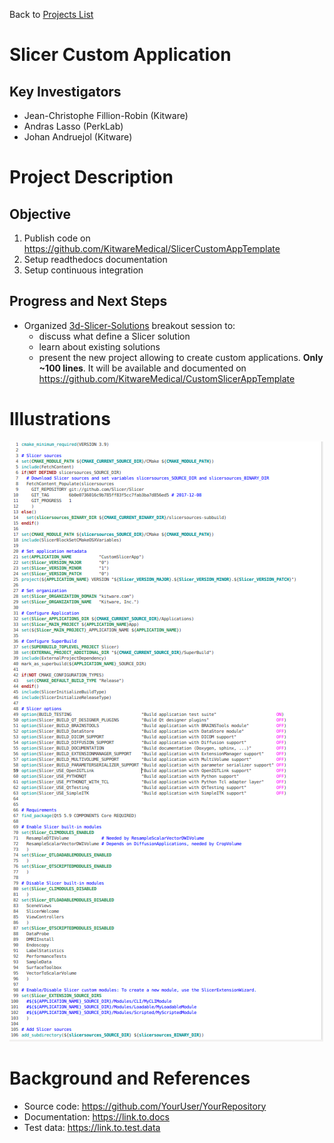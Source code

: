 Back to [Projects List](../../README.md#ProjectsList)

# Slicer Custom Application

## Key Investigators

- Jean-Christophe Fillion-Robin (Kitware)
- Andras Lasso (PerkLab)
- Johan Andruejol (Kitware)

# Project Description

## Objective

1. Publish code on https://github.com/KitwareMedical/SlicerCustomAppTemplate
1. Setup readthedocs documentation
1. Setup continuous integration

<!-- 
## Approach and Plan
-->


## Progress and Next Steps

<!--Describe progress and next steps in a few bullet points as you are making progress.-->

- Organized [3d-Slicer-Solutions](../../BreakoutSessions/3D-Slicer-Solutions.md) breakout session to:
  - discuss what define a Slicer solution
  - learn about existing solutions
  - present the new project allowing to create custom applications. **Only ~100 lines**. It will be available and documented on https://github.com/KitwareMedical/CustomSlicerAppTemplate

# Illustrations

<!--Add pictures and links to videos that demonstrate what has been accomplished.-->

![Custom Slicer App CMakeLists.txt](custom-slicer-app-cmakelists.png)

# Background and References

<!--Use this space for information that may help people better understand your project, like links to papers, source code, or data.-->

- Source code: https://github.com/YourUser/YourRepository
- Documentation: https://link.to.docs
- Test data: https://link.to.test.data

